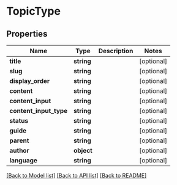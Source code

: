 # TopicType

## Properties
Name | Type | Description | Notes
------------ | ------------- | ------------- | -------------
**title** | **string** |  | [optional] 
**slug** | **string** |  | [optional] 
**display_order** | **string** |  | [optional] 
**content** | **string** |  | [optional] 
**content_input** | **string** |  | [optional] 
**content_input_type** | **string** |  | [optional] 
**status** | **string** |  | [optional] 
**guide** | **string** |  | [optional] 
**parent** | **string** |  | [optional] 
**author** | **object** |  | [optional] 
**language** | **string** |  | [optional] 

[[Back to Model list]](../README.md#documentation-for-models) [[Back to API list]](../README.md#documentation-for-api-endpoints) [[Back to README]](../README.md)


